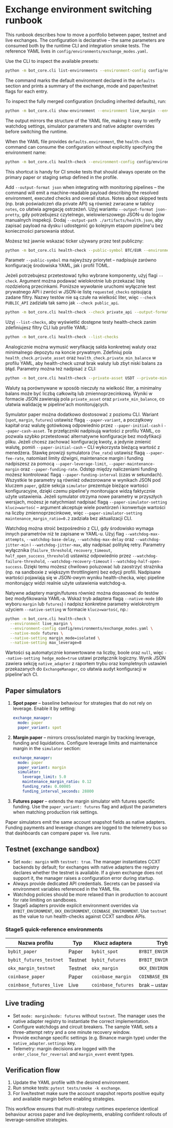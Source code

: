 # Exchange environment switching runbook

This runbook describes how to move a portfolio between paper, testnet and
live exchanges.  The configuration is declarative – the same parameters
are consumed both by the runtime CLI and integration smoke tests.  The
reference YAML lives in `config/environments/exchange_modes.yaml`.

Use the CLI to inspect the available presets:

```bash
python -m bot_core.cli list-environments --environment-config config/environments/exchange_modes.yaml
```

The command marks the default environment declared in the `defaults`
section and prints a summary of the exchange, mode and paper/testnet
flags for each entry.

To inspect the fully merged configuration (including inherited
defaults), run:

```bash
python -m bot_core.cli show-environment --environment live_margin --environment-config config/environments/exchange_modes.yaml
```

The output mirrors the structure of the YAML file, making it easy to
verify watchdog settings, simulator parameters and native adapter
overrides before switching the runtime.

When the YAML file provides `defaults.environment`, the `health-check`
command can consume the configuration without explicitly specifying the
environment name:

```bash
python -m bot_core.cli health-check --environment-config config/environments/exchange_modes.yaml
```

This shortcut is handy for CI smoke tests that should always operate on
the primary paper or staging setup defined in the profile.

Add `--output-format json` when integrating with monitoring pipelines –
the command will emit a machine-readable payload describing the resolved
environment, executed checks and overall status.  Notes about skipped
tests (np. brak poświadczeń dla private API) są również zwracane w
tablicy `notes`, co ułatwia agregację ostrzeżeń.  Użyj wariantu
`--output-format json-pretty`, gdy potrzebujesz czytelnego, wielowierszowego
JSON-u do logów manualnych inspekcji.  Dodaj `--output-path
./artifacts/health.json`, aby zapisać payload na dysku i udostępnić go
kolejnym etapom pipeline'u bez konieczności parsowania stdout.

Możesz też jawnie wskazać ticker używany przez test publiczny:

```bash
python -m bot_core.cli health-check --public-symbol BTC/EUR --environment-config config/environments/exchange_modes.yaml
```

Parametr `--public-symbol` ma najwyższy priorytet – nadpisuje zarówno
konfigurację środowiska YAML, jak i profil TOML.

Jeżeli potrzebujesz przetestować tylko wybrane komponenty, użyj flagi
`--check`.  Argument można podawać wielokrotnie lub przekazać listę
rozdzieloną przecinkami.  Poniższe wywołanie uruchomi wyłącznie test
prywatnego API i zwróci w JSON-ie listę `requested_checks` opisującą
zadane filtry.  Nazwy testów nie są czułe na wielkość liter, więc
`--check PUBLIC_API` zadziała tak samo jak `--check public_api`.

```bash
python -m bot_core.cli health-check --check private_api --output-format json --environment-config config/environments/exchange_modes.yaml
```

Użyj `--list-checks`, aby wyświetlić dostępne testy health-check zanim
zdefiniujesz filtry CLI lub profile YAML:

```bash
python -m bot_core.cli health-check --list-checks
```

Analogicznie można wymusić weryfikację salda konkretnej waluty oraz
minimalnego depozytu na koncie prywatnym.  Zdefiniuj pola
`health_check.private_asset` oraz `health_check.private_min_balance` w
profilu YAML, aby health-check uznał brak waluty lub zbyt niski balans
za błąd.  Parametry można też nadpisać z CLI:

```bash
python -m bot_core.cli health-check --private-asset USDT --private-min-balance 250 --environment-config config/environments/exchange_modes.yaml
```

Waluty są porównywane w sposób nieczuły na wielkość liter, a minimalny
balans może być liczbą całkowitą lub zmiennoprzecinkową.  Wyniki w
formacie JSON zawierają pola `private_asset` oraz `private_min_balance`,
co ułatwia walidację w pipeline'ach monitorujących.

Symulator paper można dodatkowo dostosować z poziomu CLI.  Wariant
(`spot`, `margin`, `futures`) ustawisz flagą `--paper-variant`, a początkowy
kapitał oraz walutę gotówkową odpowiednio przez `--paper-initial-cash` i
`--paper-cash-asset`.  Te przełączniki nadpisują wartości z profilu YAML,
co pozwala szybko przetestować alternatywne konfiguracje bez modyfikacji
pliku.  Jeżeli chcesz zachować konfigurację kwoty, a jedynie zmienić
walutę, pomiń `--paper-initial-cash` – CLI wykorzysta bieżącą wartość z
menedżera.  Stawkę prowizji symulatora (`fee_rate`) ustawisz flagą
`--paper-fee-rate`, natomiast limity dźwigni, maintenance margin i funding
nadpiszesz za pomocą `--paper-leverage-limit`, `--paper-maintenance-margin`
oraz `--paper-funding-rate`.  Odstęp między naliczeniami funding możesz
kontrolować flagą `--paper-funding-interval` (czas w sekundach).  Wszystkie
te parametry są również odwzorowane w wynikach JSON pod kluczem `paper`,
gdzie sekcja `simulator` prezentuje bieżące wartości konfiguracyjne,
dzięki czemu pipeline’y monitorujące widzą faktycznie użyte ustawienia.
  Jeżeli symulator otrzyma nowe parametry w przyszłych wersjach, możesz je
natychmiast nadpisać flagą `--paper-simulator-setting klucz=wartość` –
argument akceptuje wiele powtórzeń i konwertuje wartości na liczby
zmiennoprzecinkowe, więc `--paper-simulator-setting maintenance_margin_ratio=0.2`
zadziała bez aktualizacji CLI.

Watchdog można stroić bezpośrednio z CLI, gdy środowisko wymaga innych
parametrów niż te zapisane w YAML-u.  Użyj flag `--watchdog-max-attempts`,
`--watchdog-base-delay`, `--watchdog-max-delay` oraz `--watchdog-jitter-min`
i `--watchdog-jitter-max`, aby nadpisać politykę retry.  Parametry
wyłącznika (`failure_threshold`, `recovery_timeout`, `half_open_success_threshold`)
ustawisz odpowiednio przez `--watchdog-failure-threshold`,
`--watchdog-recovery-timeout` i `--watchdog-half-open-success`.  Dzięki temu
możesz chwilowo poluzować lub zaostrzyć strażnika (np. na sandboxie z
większym throttlingiem) bez edycji profili.  Nadpisane wartości pojawiają
się w JSON-owym wyniku health-checka, więc pipeline monitorujący widzi
realnie użyte ustawienia watchdog-a.

Natywne adaptery margin/futures również można dopasować do testów bez
modyfikowania YAML-a.  Wskaż tryb adaptera flagą `--native-mode` (do
wyboru `margin` lub `futures`) i nadpisz konkretne parametry wielokrotnym
użyciem `--native-setting` w formacie `klucz=wartość`, np.:

```bash
python -m bot_core.cli health-check \
  --environment live_margin \
  --environment-config config/environments/exchange_modes.yaml \
  --native-mode futures \
  --native-setting margin_mode=isolated \
  --native-setting max_leverage=8
```

Wartości są automatycznie konwertowane na liczby, boole oraz `null`, więc
`--native-setting hedge_mode=true` ustawi przełącznik logiczny.  Wynik
JSON zawiera sekcję `native_adapter` z raportem trybu oraz kompletnych
ustawień przekazanych do `ExchangeManager`, co ułatwia audyt konfiguracji
w pipeline'ach CI.

## Paper simulators

1. **Spot paper** – baseline behaviour for strategies that do not rely on
   leverage.  Enable it by setting:

   ```yaml
   exchange_manager:
     mode: paper
     paper_variant: spot
   ```

2. **Margin paper** – mirrors cross/isolated margin by tracking leverage,
   funding and liquidations.  Configure leverage limits and maintenance
   margin in the `simulator` section:

   ```yaml
   exchange_manager:
     mode: paper
     paper_variant: margin
     simulator:
       leverage_limit: 5.0
       maintenance_margin_ratio: 0.12
       funding_rate: 0.00005
       funding_interval_seconds: 28800
   ```

3. **Futures paper** – extends the margin simulator with futures specific
   funding.  Use the `paper_variant: futures` flag and adjust the
   parameters when matching production risk settings.

Paper simulators emit the same account snapshot fields as native
adapters.  Funding payments and leverage changes are logged to the
telemetry bus so that dashboards can compare paper vs. live runs.

## Testnet (exchange sandbox)

* Set `mode: margin` with `testnet: true`.  The manager instantiates CCXT
  backends by default; for exchanges with native adapters the registry
  declares whether the testnet is available.  If a given exchange does
  not support it, the manager raises a configuration error during
  startup.
* Always provide dedicated API credentials.  Secrets can be passed via
  environment variables referenced in the YAML file.
* Watchdog policies should be more relaxed than in production to account
  for rate limiting on sandboxes.
* Stage5 adapters provide explicit environment overrides via
  `BYBIT_ENVIRONMENT`, `OKX_ENVIRONMENT`, `COINBASE_ENVIRONMENT`.  Use
  `testnet` as the value to run health-checks against CCXT sandbox APIs.

### Stage5 quick-reference environments

| Nazwa profilu | Typ | Klucz adaptera | Tryb testowy |
| --- | --- | --- | --- |
| `bybit_paper` | Paper | `bybit_spot` | `BYBIT_ENVIRONMENT=paper` |
| `bybit_futures_testnet` | Testnet | `bybit_futures` | `BYBIT_ENVIRONMENT=testnet` |
| `okx_margin_testnet` | Testnet | `okx_margin` | `OKX_ENVIRONMENT=testnet` |
| `coinbase_paper` | Paper | `coinbase_margin` | `COINBASE_ENVIRONMENT=paper` |
| `coinbase_futures_live` | Live | `coinbase_futures` | brak – ustaw LIVE |

## Live trading

* Set `mode: margin`/`mode: futures` without `testnet`.  The manager uses
  the native adapter registry to instantiate the correct implementation.
* Configure watchdogs and circuit breakers.  The sample YAML sets a
  three-attempt retry and a one minute recovery window.
* Provide exchange specific settings (e.g. Binance margin type) under the
  `native_adapter.settings` key.
* Telemetry: margin decisions are logged with the
  `order_close_for_reversal` and `margin_event` event types.

## Verification flow

1. Update the YAML profile with the desired environment.
2. Run smoke tests: `pytest tests/smoke -k exchange`.
3. For live/testnet make sure the account snapshot reports positive
   equity and available margin before enabling strategies.

This workflow ensures that multi-strategy runtimes experience identical
behaviour across paper and live deployments, enabling confident rollouts
of leverage-sensitive strategies.
